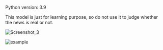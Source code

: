 Python version: 3.9

This model is just for learning purpose, so do not use it to judge whether the news is real or not.


![Screenshot_3](https://github.com/Koks-creator/FakeNewsDetectionApi/assets/73878161/01e2d4b4-0bac-420e-bafe-aa4353029ed2)

![example](https://github.com/Koks-creator/FakeNewsDetectionApi/assets/73878161/b3c302c4-b5d8-4b0f-8526-254492e82d1f)

